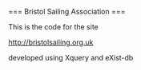 === Bristol Sailing Association ===

This is the code for the site

http://bristolsailing.org.uk

developed using Xquery and eXist-db



